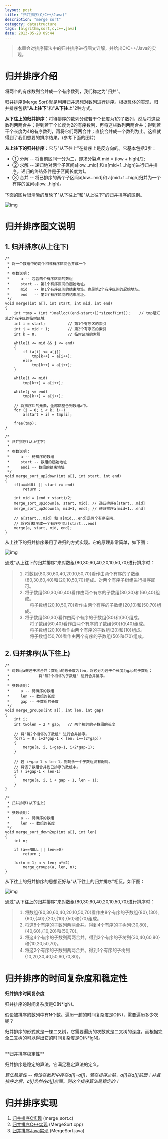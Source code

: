 ```yaml
---
layout: post
title: "归并排序(C/C++/Java)"
description: "merge sort"
category: datastructure
tags: [algrithm,sort,c,c++,java]
date: 2013-05-28 09:44
---
```




> 本章会对排序算法中的归并排序进行图文详解，并给出C/C++/Java的实现。



# 归并排序介绍

将两个的有序数列合并成一个有序数列，我们称之为"归并"。

归并排序(Merge Sort)就是利用归并思想对数列进行排序。根据具体的实现，归并排序包括"**从上往下**"和"**从下往上**"2种方式。

**从下往上的归并排序**：将待排序的数列分成若干个长度为1的子数列，然后将这些数列两两合并；得到若干个长度为2的有序数列，再将这些数列两两合并；得到若干个长度为4的有序数列，再将它们两两合并；直接合并成一个数列为止。这样就得到了我们想要的排序结果。(参考下面的图片)

**从上往下的归并排序**：它与"从下往上"在排序上是反方向的。它基本包括3步：

+ ①  分解 -- 将当前区间一分为二，即求分裂点 mid = (low + high)/2; 
+ ②  求解 -- 递归地对两个子区间a[low...mid] 和 a[mid+1...high]进行归并排序。递归的终结条件是子区间长度为1。
+ ③  合并 -- 将已排序的两个子区间a[low...mid]和 a[mid+1...high]归并为一个有序的区间a[low...high]。

下面的图片很清晰的反映了"从下往上"和"从上往下"的归并排序的区别。

![img](/media/pic/datastruct_algrithm/algrithm/merge_01.jpg)



# 归并排序图文说明

## 1. 归并排序(从上往下)

    /*
     * 将一个数组中的两个相邻有序区间合并成一个
     *
     * 参数说明：
     *     a -- 包含两个有序区间的数组
     *     start -- 第1个有序区间的起始地址。
     *     mid   -- 第1个有序区间的结束地址。也是第2个有序区间的起始地址。
     *     end   -- 第2个有序区间的结束地址。
     */
    void merge(int a[], int start, int mid, int end)
    {
        int *tmp = (int *)malloc((end-start+1)*sizeof(int));	// tmp是汇总2个有序区的临时区域
        int i = start;			// 第1个有序区的索引
        int j = mid + 1;		// 第2个有序区的索引
        int k = 0;				// 临时区域的索引

        while(i <= mid && j <= end)
        {
            if (a[i] <= a[j])
                tmp[k++] = a[i++];
            else
                tmp[k++] = a[j++];
        }

        while(i <= mid)
            tmp[k++] = a[i++];

        while(j <= end)
            tmp[k++] = a[j++];

        // 将排序后的元素，全部都整合到数组a中。
        for (i = 0; i < k; i++)
            a[start + i] = tmp[i];

        free(tmp);
    }

    /*
     * 归并排序(从上往下)
     *
     * 参数说明：
     *     a -- 待排序的数组
     *     start -- 数组的起始地址
     *     endi -- 数组的结束地址
     */
    void merge_sort_up2down(int a[], int start, int end)
    {
        if(a==NULL || start >= end)
            return ;

        int mid = (end + start)/2;
        merge_sort_up2down(a, start, mid); // 递归排序a[start...mid]
        merge_sort_up2down(a, mid+1, end); // 递归排序a[mid+1...end]

        // a[start...mid] 和 a[mid...end]是两个有序空间，
        // 将它们排序成一个有序空间a[start...end]
        merge(a, start, mid, end);
    }

从上往下的归并排序采用了递归的方式实现。它的原理非常简单，如下图：

![img](/media/pic/datastruct_algrithm/algrithm/merge_02.jpg)

通过"从上往下的归并排序"来对数组{80,30,60,40,20,10,50,70}进行排序时：

> 1. 将数组{80,30,60,40,20,10,50,70}看作由两个有序的子数组{80,30,60,40}和{20,10,50,70}组成。对两个有序子树组进行排序即可。 
> 2. 将子数组{80,30,60,40}看作由两个有序的子数组{80,30}和{60,40}组成。 
> <br/>&nbsp;&nbsp;&nbsp; 将子数组{20,10,50,70}看作由两个有序的子数组{20,10}和{50,70}组成。
> 3. 将子数组{80,30}看作由两个有序的子数组{80}和{30}组成。
> <br/>&nbsp;&nbsp;&nbsp;  将子数组{60,40}看作由两个有序的子数组{60}和{40}组成。
> <br/>&nbsp;&nbsp;&nbsp;  将子数组{20,10}看作由两个有序的子数组{20}和{10}组成。
> <br/>&nbsp;&nbsp;&nbsp;  将子数组{50,70}看作由两个有序的子数组{50}和{70}组成。


## 2. 归并排序(从下往上)

    /*
     * 对数组a做若干次合并：数组a的总长度为len，将它分为若干个长度为gap的子数组；
     *             将"每2个相邻的子数组" 进行合并排序。
     *
     * 参数说明：
     *     a -- 待排序的数组
     *     len -- 数组的长度
     *     gap -- 子数组的长度
     */
    void merge_groups(int a[], int len, int gap)
    {
        int i;
        int twolen = 2 * gap;	// 两个相邻的子数组的长度

        // 将"每2个相邻的子数组" 进行合并排序。
        for(i = 0; i+2*gap-1 < len; i+=(2*gap))
        {
            merge(a, i, i+gap-1, i+2*gap-1);
        }

        // 若 i+gap-1 < len-1，则剩余一个子数组没有配对。
        // 将该子数组合并到已排序的数组中。
        if ( i+gap-1 < len-1)
        {
            merge(a, i, i + gap - 1, len - 1);
        }
    }

    /*
     * 归并排序(从下往上)
     *
     * 参数说明：
     *     a -- 待排序的数组
     *     len -- 数组的长度
     */
    void merge_sort_down2up(int a[], int len)
    {
        int n;

        if (a==NULL || len<=0)
            return ;

        for(n = 1; n < len; n*=2)
            merge_groups(a, len, n);
    }

从下往上的归并排序的思想正好与"从下往上的归并排序"相反。如下图：

![img](/media/pic/datastruct_algrithm/algrithm/merge_03.jpg)

通过"从下往上的归并排序"来对数组{80,30,60,40,20,10,50,70}进行排序时：

> 1. 将数组{80,30,60,40,20,10,50,70}看作由8个有序的子数组{80},{30},{60},{40},{20},{10},{50}和{70}组成。
> 2. 将这8个有序的子数列两两合并。得到4个有序的子树列{30,80},{40,60},{10,20}和{50,70}。
> 3. 将这4个有序的子数列两两合并。得到2个有序的子树列{30,40,60,80}和{10,20,50,70}。
> 4. 将这2个有序的子数列两两合并。得到1个有序的子树列{10,20,30,40,50,60,70,80}。


# 归并排序的时间复杂度和稳定性

**归并排序时间复杂度**

归并排序的时间复杂度是O(N*lgN)。

假设被排序的数列中有N个数。遍历一趟的时间复杂度是O(N)，需要遍历多少次呢？

归并排序的形式就是一棵二叉树，它需要遍历的次数就是二叉树的深度，而根据完全二叉树的可以得出它的时间复杂度是O(N*lgN)。

<br/>
**归并排序稳定性**

归并排序是稳定的算法，它满足稳定算法的定义。

*算法稳定性 -- 假设在数列中存在a[i]=a[j]，若在排序之前，a[i]在a[j]前面；并且排序之后，a[i]仍然在a[j]前面。则这个排序算法是稳定的！*


# 归并排序实现

1. [归并排序C实现][link_mergesort_c] (merge_sort.c)
2. [归并排序C++实现][link_mergesort_cplus] (MergeSort.cpp)
3. [归并排序Java实现][link_mergesort_java] (MergeSort.java)


[link_mergesort_c]: https://github.com/wangkuiwu/datastructs_and_algorithm/blob/master/source/algrightm/sort/merge_sort/c/merge_sort.c
[link_mergesort_cplus]: https://github.com/wangkuiwu/datastructs_and_algorithm/blob/master/source/algrightm/sort/merge_sort/cplus/MergeSort.cpp
[link_mergesort_java]: https://github.com/wangkuiwu/datastructs_and_algorithm/blob/master/source/algrightm/sort/merge_sort/java/MergeSort.java
